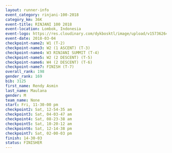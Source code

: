 ```yaml
---
layout: runner-info 
event_category: rinjani-100-2018 
category_km: 36K 
event-title: RINJANI 100 2018 
event-location: Lombok, Indonesia 
event-logo: https://res.cloudinary.com/dykbosktl/image/upload/v1573626435/Logo/Rinjani_eoufbh.png 
event-date: 2018-03-04 
checkpoint-name2: W1 (T-2) 
checkpoint-name3: W2 (1 ASCENT) (T-3) 
checkpoint-name4: W3 RINJANI SUMMIT (T-4) 
checkpoint-name5: W2 (2 DESCENT) (T-5) 
checkpoint-name6: W4 (2 DESCENT) (T-6) 
checkpoint-name7: FINISH (T-7) 
overall_rank: 198
gender_rank: 169
bib: 3125
first_name: Rendy Asmin
last_name: Maulana
gender: M
team_name: None
start: Fri, 11-30-00 pm
checkpoint2: Sat, 12-54-35 am
checkpoint3: Sat, 04-03-47 am
checkpoint4: Sat, 08-23-38 am
checkpoint5: Sat, 10-20-12 am
checkpoint6: Sat, 12-14-38 pm
checkpoint7: Sat, 02-00-03 pm
finish: 14-30-03
status: FINISHER
---
```

